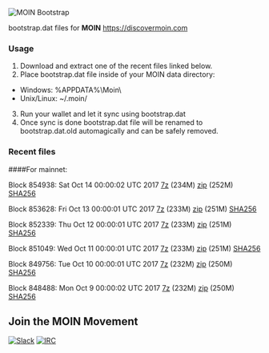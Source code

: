 ![MOIN Bootstrap](https://i.imgur.com/KjM1jMp.jpg)

bootstrap.dat files for **MOIN** https://discovermoin.com

### Usage

1. Download and extract one of the recent files linked below.
2. Place bootstrap.dat file inside of your MOIN data directory:
 - Windows: %APPDATA%\Moin\
 - Unix/Linux: ~/.moin/
3. Run your wallet and let it sync using bootstrap.dat
4. Once sync is done bootstrap.dat file will be renamed to bootstrap.dat.old automagically and can be safely removed.


### Recent files

####For mainnet:

Block 854938: Sat Oct 14 00:00:02 UTC 2017 [7z](https://transfer.sh/budpH/bootstrap.dat.20171014.7z) (234M) [zip](https://transfer.sh/4kHex/bootstrap.dat.20171014.zip) (252M) [SHA256](https://transfer.sh/EciNE/sha256.txt)

Block 853628: Fri Oct 13 00:00:01 UTC 2017 [7z](https://transfer.sh/bNezM/bootstrap.dat.20171013.7z) (233M) [zip](https://transfer.sh/JF3J1/bootstrap.dat.20171013.zip) (251M) [SHA256](https://transfer.sh/eIZ50/sha256.txt)

Block 852339: Thu Oct 12 00:00:01 UTC 2017 [7z]() (233M) [zip]() (251M) [SHA256]()

Block 851049: Wed Oct 11 00:00:01 UTC 2017 [7z](https://transfer.sh/15u5m9/bootstrap.dat.20171011.7z) (233M) [zip](https://transfer.sh/OySgl/bootstrap.dat.20171011.zip) (251M) [SHA256](https://transfer.sh/15VGJA/sha256.txt)

Block 849756: Tue Oct 10 00:00:01 UTC 2017 [7z](https://transfer.sh/NOFgx/bootstrap.dat.20171010.7z) (232M) [zip](https://transfer.sh/YD110/bootstrap.dat.20171010.zip) (250M) [SHA256](https://transfer.sh/LisNl/sha256.txt)

Block 848488: Mon Oct  9 00:00:02 UTC 2017 [7z](https://transfer.sh/BYcwT/bootstrap.dat.20171009.7z) (232M) [zip](https://transfer.sh/bxv9A/bootstrap.dat.20171009.zip) (250M) [SHA256](https://transfer.sh/3paNY/sha256.txt)

## Join the MOIN Movement

[![Slack](https://i.imgur.com/Xy0IEJN.png)](https://discovermoin.herokuapp.com)
[![IRC](http://i.imgur.com/amUnKGQ.png)](https://kiwiirc.com/client/irc.freenode.net/#moin-crypto)
